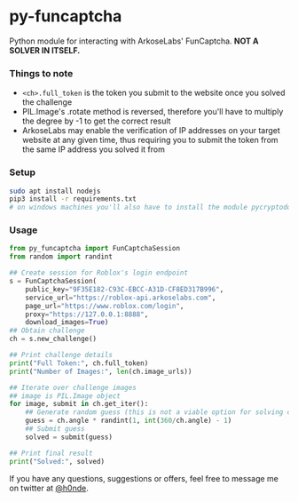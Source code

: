 # py-funcaptcha
Python module for interacting with ArkoseLabs' FunCaptcha. **NOT A SOLVER IN ITSELF.**

### Things to note
- `<ch>.full_token` is the token you submit to the website once you solved the challenge
- PIL.Image's .rotate method is reversed, therefore you'll have to multiply the degree by -1 to get the correct result
- ArkoseLabs may enable the verification of IP addresses on your target website at any given time, thus requiring you to submit the token from the same IP address you solved it from


### Setup
```bash
sudo apt install nodejs
pip3 install -r requirements.txt
# on windows machines you'll also have to install the module pycryptodome
```


### Usage
```python
from py_funcaptcha import FunCaptchaSession
from random import randint

## Create session for Roblox's login endpoint
s = FunCaptchaSession(
    public_key="9F35E182-C93C-EBCC-A31D-CF8ED317B996",
    service_url="https://roblox-api.arkoselabs.com",
    page_url="https://www.roblox.com/login",
    proxy="https://127.0.0.1:8888",
    download_images=True)
## Obtain challenge
ch = s.new_challenge()

## Print challenge details
print("Full Token:", ch.full_token)
print("Number of Images:", len(ch.image_urls))

## Iterate over challenge images
## image is PIL.Image object
for image, submit in ch.get_iter():
    ## Generate random guess (this is not a viable option for solving challenges, in a real scenario you would use machine-learning or human-based image rotating services)
    guess = ch.angle * randint(1, int(360/ch.angle) - 1)
    ## Submit guess
    solved = submit(guess)

## Print final result
print("Solved:", solved)
```

If you have any questions, suggestions or offers, feel free to message me on twitter at [@h0nde](https://twitter.com/h0nde).

